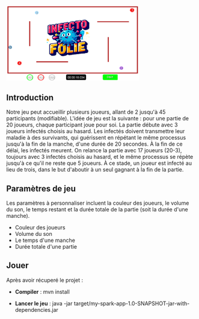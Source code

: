 [<img src="Fond_Infecto.png" title="Capture d'écran de la page d'acceuil" width="70%">](#readme)

## Introduction

Notre jeu peut accueillir plusieurs joueurs, allant de 2 jusqu'à 45 participants (modifiable). L'idée de jeu est la suivante : pour une partie de 20 joueurs, chaque participant joue pour soi. La partie débute avec 3 joueurs infectés choisis au hasard. Les infectés doivent transmettre leur maladie à des survivants, qui guérissent en répétant le même processus jusqu'à la fin de la manche, d'une durée de 20 secondes. À la fin de ce délai, les infectés meurent. On relance la partie avec 17 joueurs (20-3), toujours avec 3 infectés choisis au hasard, et le même processus se répète jusqu'à ce qu'il ne reste que 5 joueurs. À ce stade, un joueur est infecté au lieu de trois, dans le but d'aboutir à un seul gagnant à la fin de la partie.

## Paramètres de jeu

Les paramètres à personnaliser incluent la couleur des joueurs, le volume du son, le temps restant et la durée totale de la partie (soit la durée d'une manche).

 - Couleur des joueurs
 - Volume du son
 - Le temps d'une manche
 - Durée totale d'une partie

## Jouer

Après avoir récuperé le projet :

   - **Compiler** : mvn install

   - **Lancer le jeu** : java -jar target/my-spark-app-1.0-SNAPSHOT-jar-with-dependencies.jar
